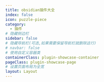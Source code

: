 ```yaml
---
title: obsidian插件大全
index: false
icon: puzzle-piece
category:
  - 插件
# 隐藏侧边栏
sidebar: false
# 隐藏导航栏(可选,如果需要保留导航栏就删除这行)
# navbar: false
# 使用自定义容器类
containerClass: plugin-showcase-container
pageClass: plugin-showcase-page
# 设置页面布局为全宽
layout: Layout
---
```


<PluginShowcase />
